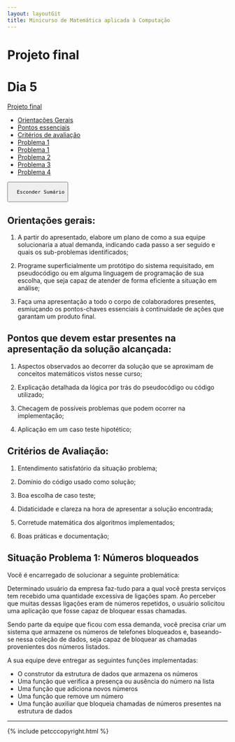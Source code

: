 ```yaml
---
layout: layoutGit 
title: Minicurso de Matemática aplicada à Computação
---
```


# Projeto final

<div id="sumario" class="sumario-git">
    <h1>Dia 5</h1>
    <summary><a href="#Projeto final">Projeto final</a></summary>
    <ul>
      <li><a href="#Orientações gerais">Orientações Gerais</a></li>
      <li><a href="#Pontos essenciais">Pontos essenciais</a></li>
      <li><a href="#Critérios de avaliação">Critérios de avaliação</a></li>
      <li><a href="#Problema 1">Problema 1</a></li>
      <li><a href="#Problema 1">Problema 1</a></li>
      <li><a href="#Problema 2">Problema 2</a></li>
      <li><a href="#Problema 3">Problema 3</a></li>
      <li><a href="#Problema 4">Problema 4</a></li>
    </ul>
  <button class="toggle-button" id="toggle-button">
  
      Esconder Sumário
  
  </button>
  </div>

## Orientações gerais:

1) A partir do apresentado, elabore um plano de como a sua equipe solucionaria a atual demanda, indicando cada passo a ser seguido e quais os sub-problemas identificados;

2) Programe superficialmente um protótipo do sistema requisitado, em pseudocódigo ou em alguma linguagem de programação de sua escolha, que seja capaz de atender de forma eficiente a situação em análise;

3) Faça uma apresentação a todo o corpo de colaboradores presentes, esmiuçando os pontos-chaves essenciais à continuidade de ações que garantam um produto final.

## Pontos que devem estar presentes na apresentação da solução alcançada:

1) Aspectos observados ao decorrer da solução que se aproximam de conceitos matemáticos vistos nesse curso;

2) Explicação detalhada da lógica por trás do pseudocódigo ou código utilizado;

3) Checagem de possíveis problemas que podem ocorrer na implementação;

4) Aplicação em um caso teste hipotético;

## Critérios de Avaliação:

1) Entendimento satisfatório da situação problema;

2) Domínio do código usado como solução;

3) Boa escolha de caso teste;

4) Didaticidade e clareza na hora de apresentar a solução encontrada;

5) Corretude matemática dos algoritmos implementados;

6) Boas práticas e documentação;

## Situação Problema 1: Números bloqueados

Você é encarregado de solucionar a seguinte problemática:

Determinado usuário da empresa faz-tudo para a qual você presta serviços tem recebido uma quantidade excessiva de ligações spam. Ao perceber que muitas dessas ligações eram de números repetidos, o usuário solicitou uma aplicação que fosse capaz de bloquear essas chamadas.

Sendo parte da equipe que ficou com essa demanda, você precisa criar um sistema que armazene os números de telefones bloqueados e, baseando-se nessa coleção de dados, seja capaz de bloquear as chamadas provenientes dos números listados.

A sua equipe deve entregar as seguintes funções implementadas:

- O construtor da estrutura de dados que armazena os números
- Uma função que verifica a presença ou ausência do número na lista
- Uma função que adiciona novos números
- Uma função que remove um número
- Uma função auxiliar que bloqueia chamadas de números presentes na estrutura de dados

---
<script>
const dataDia5 = new Date('2025-03-13');
const agora = new Date();

if (agora < dataDia5) {
    document.body.innerHTML = '<h1 style="text-align:center; margin-top:20%;">Página Indisponível</h1>' +
                              '<p style="text-align:center;">Esta página estará disponível a partir de ' + dataDia5.toLocaleDateString() + '.</p>';
}
</script>
{% include petcccopyright.html %}
